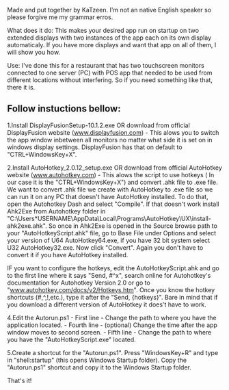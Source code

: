 Made and put together by KaTzeen.
I'm not an native English speaker so please forgive me my grammar erros.

What does it do: This makes your desired app run on startup on two extended displays with two
 instances of the app each on its own display automaticaly. If you have more displays and want
 that app on all of them, I will show you how.

Use: I've done this for a restaurant that has two touchscreen monitors connected to one server
 (PC) with POS app that needed to be used from different locations without interfering.
 So if you need something like that, there it is.


Follow instuctions bellow:
--------------------------------
1.Install DisplayFusionSetup-10.1.2.exe OR download from official DisplayFusion website (www.displayfusion.com)
	- This alows you to switch the app window inbetween all monitors no matter what side it is set on
	  in windows display settings. DisplayFusion has that on default to "CTRL+WindowsKey+X".

2.Install AutoHotkey_2.0.12_setup.exe OR download from official AutoHotkey website (www.autohotkey.com)
	- This alows the script to use hotkeys ( In our case it is the "CTRL+WindowsKey+X")
	  and convert .ahk file to .exe file. We want to convert .ahk file we create with AutoHotkey to .exe file
	  so we can run it on any PC that doesn't have AutoHotkey installed. To do that, open the Autohotkey Dash
	  and select "Compile". If that doesn't work install Ahk2Exe from Autohotkey folder in
	  "C:\Users\*USERNAME\AppData\Local\Programs\AutoHotkey\UX\install-ahk2exe.ahk". So once in Ahk2Exe is opened
	  in the Source browse path to your "AutoHotkeyScript.ahk" file, go to Base File under Options
	  and select your version of U64 AutoHotkey64.exe, if you have 32 bit system select U32 AutoHotkey32.exe.
	  Now click "Convert". Again you don't have to convert it if you have AutoHotkey installed.

IF you want to configure the hotkeys, edit the AutoHotkeyScript.ahk and go to the first line where it says
 "Send, #^x", search online for Autohotkey's documentation for Autohotkey Version 2.0 or go to
 "www.autohotkey.com/docs/v2/Hotkeys.htm". Once you know the hotkey shortcuts (#,^,!,etc.),
  type it after the "Send, {hotkeys}". Bare in mind that if you download a different version of AutoHotkey
  it does't have to work.


4.Edit the Autorun.ps1
	- First line - Change the path to where you have the application located.
	- Fourth line - (optional) Change the time after the app window moves to second screen.
	- Fifth line - Change the path to where you have the "AutoHotkeyScript.exe" located.

5.Create a shortcut for the "Autorun.ps1". Press "WindowsKey+R" and type in "shell:startup" (this opens Windows
 Startup folder). Copy the "Autorun.ps1" shortcut and copy it to the Windows Startup folder.

That's it!
